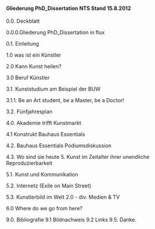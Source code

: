 #### Gliederung PhD_Dissertation NTS Stand 15.8.2012


0.0. Deckblatt

0.0.0.Gliederung PhD_Dissertation in flux

0.1. Einleitung

1.0 was ist ein Künstler

2.0 Kann Kunst heilen?

3.0 Beruf Künstler

3.1. Kunststudium am Beispiel der BUW

3.1.1. Be an Art student, be a Master, be a Doctor!

3.2. Fünfjahresplan

4.0. Akademie trifft Kunstmarkt

4.1 Konstrukt Bauhaus Essentials

4.2. Bauhaus Essentials Podiumsdiskussion

4.3. Wo sind sie heute
5. Kunst im Zeitalter ihrer unendliche Reproduzierbarkeit

5.1. Kunst und Kommunikation

5.2. Internetz (Exile on Main Street)

5.3. Kunstlerbild im Welt 2.0 - div. Medien & TV

6.0 Where do we go from here?

9.0. Bibliografie
9.1 Bildnachweis
9.2 Links
9.5. Danke.

